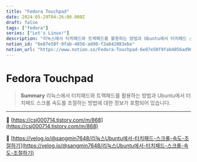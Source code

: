 ```yaml
---
title: "Fedora Touchpad"
date: 2024-05-29T04:26:00.000Z
draft: false
tags: ["fedora"]
series: ["Let's Linux!"]
description: "리눅스에서 터치패드와 트랙패드를 활용하는 방법과 Ubuntu에서 터치패드 스크롤 속도를 조절하는 방법에 대한 정보가 포함되어 있습니다."
notion_id: "6e87e50f-9fab-4856-ad90-f2a642083ebe"
notion_url: "https://www.notion.so/Fedora-Touchpad-6e87e50f9fab4856ad90f2a642083ebe"
---
```


# Fedora Touchpad

> **Summary**
> 리눅스에서 터치패드와 트랙패드를 활용하는 방법과 Ubuntu에서 터치패드 스크롤 속도를 조절하는 방법에 대한 정보가 포함되어 있습니다.

---

🔗 [https://csj000714.tistory.com/m/868](https://csj000714.tistory.com/m/868)

🔗 [https://velog.io/@sangmin7648/리눅스Ubuntu에서-터치패드-스크롤-속도-조절하기](https://velog.io/@sangmin7648/리눅스Ubuntu에서-터치패드-스크롤-속도-조절하기)

